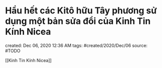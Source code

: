 ---
---

# Hầu hết các Kitô hữu Tây phương sử dụng một bản sửa đổi của Kinh Tin Kính Nicea

created: Dec 06, 2020 12:36 AM
tags: #created/2020/Dec/06
source: #TODO

[[Kinh Tin Kính Nicea]]